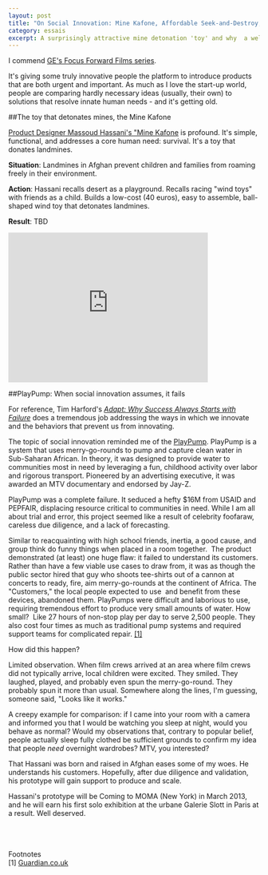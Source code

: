 ```yaml
---
layout: post
title: "On Social Innovation: Mine Kafone, Affordable Seek-and-Destroy; Why PlayPump Failed"
category: essais
excerpt: A surprisingly attractive mine detonation 'toy' and why  a well-funded PlayPump failed.
---
```


I commend [GE's Focus Forward Films series](http://focusforwardfilms.com).

It's giving some truly innovative people the platform to introduce products that are both urgent and important. As much as I love the start-up world, people are comparing hardly necessary ideas (usually, their own) to solutions that resolve innate human needs - and it's getting old.

##The toy that detonates mines, the Mine Kafone

[Product Designer Massoud Hassani's "Mine Kafone](http://massoudhassani.blogspot.com) is profound. It's simple, functional, and addresses a core human need: survival. It's a toy that donates landmines.

**Situation**: Landmines in Afghan prevent children and families from roaming freely in their environment.

**Action**: Hassani recalls desert as a playground. Recalls racing "wind toys" with friends as a child. Builds a low-cost (40 euros), easy to assemble, ball-shaped wind toy that detonates landmines.

**Result**: TBD

<iframe src="http://player.vimeo.com/video/51887079" frameborder="0" width="400" height="300"> </iframe>

##PlayPump: When social innovation assumes, it fails

For reference, Tim Harford's [_Adapt: Why Success Always Starts with Failure_](http://www.amazon.com/Adapt-Success-Always-Starts-Failure/dp/1250007550) does a tremendous job addressing the ways in which we innovate and the behaviors that prevent us from innovating.

The topic of social innovation reminded me of the [PlayPump](http://science.howstuffworks.com/environmental/green-tech/sustainable/playpump.htm). PlayPump is a system that uses merry-go-rounds to pump and capture clean water in Sub-Saharan African. In theory, it was designed to provide water to communities most in need by leveraging a fun, childhood activity over labor and rigorous transport. Pioneered by an advertising executive, it was awarded an MTV documentary and endorsed by Jay-Z.

PlayPump was a complete failure. It seduced a hefty $16M from USAID and PEPFAIR, displacing resource critical to communities in need. While I am all about trial and error, this project seemed like a result of celebrity foofaraw, careless due diligence, and a lack of forecasting.

Similar to reacquainting with high school friends, inertia, a good cause, and group think do funny things when placed in a room together.  The product demonstrated (at least) one huge flaw: it failed to understand its customers. Rather than have a few viable use cases to draw from, it was as though the public sector hired that guy who shoots tee-shirts out of a cannon at concerts to ready, fire, aim merry-go-rounds at the continent of Africa. The "Customers," the local people expected to use  and benefit from these devices, abandoned them. PlayPumps were difficult and laborious to use, requiring tremendous effort to produce very small amounts of water. How small?  Like 27 hours of non-stop play per day to serve 2,500 people. They also cost four times as much as traditional pump systems and required support teams for complicated repair. [\[1\]](#fn1)

How did this happen?

Limited observation. When film crews arrived at an area where film crews did not typically arrive, local children were excited. They smiled. They laughed, played, and probably even spun the merry-go-round. They probably spun it more than usual. Somewhere along the lines, I'm guessing, someone said, "Looks like it works."

A creepy example for comparison: if I came into your room with a camera and informed you that I would be watching you sleep at night, would you behave as normal? Would my observations that, contrary to popular belief, people actually sleep fully clothed be sufficient grounds to confirm my idea that people _need_ overnight wardrobes? MTV, you interested?

That Hassani was born and raised in Afghan eases some of my woes. He understands his customers. Hopefully, after due diligence and validation, his prototype will gain support to produce and scale.

Hassani's prototype will be Coming to MOMA (New York) in March 2013, and he will earn his first solo exhibition at the urbane Galerie Slott in Paris at a result. Well deserved.  
<br />
<br />
<br />

Footnotes  
<a id="fn1">[1]</a> 
<a href="http://www.guardian.co.uk/commentisfree/2009/nov/24/africa-charity-water-pumps-roundabouts">Guardian.co.uk</a>

<a href="https://plus.google.com/+VincentBarr0?rel=author"></a>